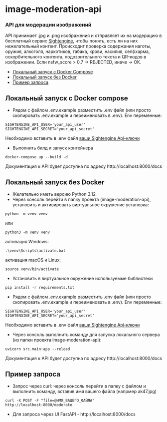 # image-moderation-api
### API для модерации изображений

API принимает .jpg и .png изображения и отправляет их на модерацию в бесплатный сервис [Sightengine](https://sightengine.com/), чтобы понять, есть ли на них нежелательный контент.
Происходит проверка содержания наготы, оружия, алкоголя, наркотиков, табака, крови, насилия, селфхарма, оскорбительного контента, подозрительного текста и QR-кодов в изображении.
Если nsfw_score > 0.7 → REJECTED, иначе → OK.

- [Локальный запуск с Docker Compose](#Docker_Compose)
- [Локальный запуск без Docker](#No_Docker_Compose)
- [Пример запроса](#Request)

## Локальный запуск с Docker compose <a name="Docker_Compose"></a> 

- Рядом с файлом .env.example разместить .env файл (или просто скопировать .env.example и переименовать в .env). Env переменные:
```  
SIGHTENGINE_API_USER='your_api_user'
SIGHTENGINE_API_SECRET='your_api_secret'
```
Необходимо вставить в .env файл [ваши Sightengine Api-ключи](https://dashboard.sightengine.com/api-credentials)
- Выполнить билд и запуск контейнера
```console  
docker-compose up --build -d
```
Документация к API будет доступна по адресу http://localhost:8000/docs

## Локальный запуск без Docker <a name="No_Docker_Compose"></a> 
- Желательно иметь версию Python 3.12
- Через консоль перейти в папку проекта (image-moderation-api), установить и активировать виртуальное окружение
установка:
```console  
python -m venv venv
```
или
```console  
python3 -m venv venv
```
активация Windows:
```console  
.\venv\Scripts\activate.bat
```
активация macOS и Linux:
```console  
source venv/bin/activate
```
- Установить в виртуальное окружение используемые библиотеки
```console  
pip install -r requirements.txt
``` 
- Рядом с файлом .env.example разместить .env файл (или просто скопировать .env.example и переименовать в .env). Env переменные:
```  
SIGHTENGINE_API_USER='your_api_user'
SIGHTENGINE_API_SECRET='your_api_secret'
```
Необходимо вставить в .env файл [ваши Sightengine Api-ключи](https://dashboard.sightengine.com/api-credentials)
- Через консоль выполнить команду для запуска локального сервера (из папки проекта image-moderation-api):
```console  
uvicorn src.main:app --reload 
```
Документация к API будет доступна по адресу http://localhost:8000/docs

## Пример запроса <a name="Request"></a> 
- Запрос через curl: через консоль перейти в папку с файлом и выполнить команду, вставив имя вашего файла (напрмер ak47.jpg)
```console  
curl -X POST -F "file=@ИМЯ_ВАШЕГО_ФАЙЛА" http://localhost:8000/moderate
```
- Для запроса через UI FastAPI - http://localhost:8000/docs

